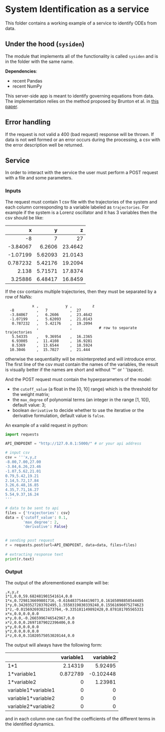# System Identification as a service

This folder contains a working example of a service to identify ODEs from data.



## Under the hood (`sysiden`)

The module that implements all of the functionality is called `sysiden` and is in the folder with the same name.

__Dependencies__:

- recent Pandas
- recent NumPy


This server-side app is meant to identify governing equations from data. The implementation relies on the method proposed by Brunton et al. in [this paper](https://www.pnas.org/content/113/15/3932). 

## Error handling

If the request is not valid a 400 (bad request) response will be thrown. If data is not well formed or an error occurs during the processing, a csv with the error description well be returned.

## Service

In order to interact with the service the user must perform a POST request with a file and some parameters.

### Inputs 

The request must contain 1 csv file with the trajectories of the system and each column corresponding to a variable labeled as `trajectories`. 
For example if the system is a Lorenz oscillator and it has 3 variables then the csv should be like:

|            x |            y |         z |
|-------------:|-------------:|----------:|
|  -8          |   7          |  27       |
|  -3.84067    |   6.2606     |  23.4642  |
|  -1.07199    |   5.62093    |  21.0143  |
|   0.787232   |   5.42176    |  19.2094  |
|   2.138      |   5.71571    |  17.8374  |
|   3.25886    |   6.48417    |  16.8459  |

If the csv contains multiple trajectories, then they must be separated by a row of NaNs:

```
            x ,            y ,         z 
  -8          ,   7          ,  27       
  -3.84067    ,   6.2606     ,  23.4642  
  -1.07199    ,   5.62093    ,  21.0143  
   0.787232   ,   5.42176    ,  19.2094   
              ,              ,            # row to separate trajectories
   5.54335    ,   9.36954    ,  16.2365  
   6.93005    ,  11.4108     ,  16.9281  
   8.5369     ,  13.6544     ,  18.5924  
  10.3046     ,  15.7027     ,  21.444   
```
otherwise the sequentiality will be misinterpreted and will introduce error.
The first line of the csv must contain the names of the variables, the result is visually better if the names are short and without '*' or ' '(space).

And the POST request must contain the hyperparameters of the model:

 - the `cutoff_value` (a float in the [0, 10] range) which is the threshold for the weight matrix;
 - the `max_degree` of polynomial terms (an integer in the range [1, 10]), default value: 3;
 - boolean `derivative` to decide whether to use the iterative or the derivative formulation, default value is `false`.

An example of a valid request in python:

```python
import requests 
  
API_ENDPOINT = "http://127.0.0.1:5000/" # or your api address

# input csv
csv = '''x,y,z
-8.00,7.00,27.00
-3.84,6.26,23.46
-1.07,5.62,21.01
0.79,5.42,19.21
2.14,5.72,17.84
3.26,6.48,16.85
4.35,7.71,16.27
5.54,9.37,16.24
'''

# data to be sent to api 
files = {'trajectories': csv} 
data = {'cutoff_value': 0.1,
        'max_degree': 2,
        'derivative': False}

  
# sending post request
r = requests.post(url=API_ENDPOINT, data=data, files=files) 
  
# extracting response text  
print(r.text) 

```

### Output 


The output of the aforementioned example will be:
```
,x,y,z
1*1,0.0,59.682481901541614,0.0
1*x,0.7298136699801716,-0.6164837544419073,0.16165098858544485
1*y,0.34203527283702495,1.5550319830339248,0.15561696075274623
1*z,-0.015692693821673764,-9.335181149892428,0.878181705565331
x*x,0.0,0.0,0.0
x*y,0.0,-0.2665996746542967,0.0
x*z,0.0,0.26971879022396406,0.0
y*y,0.0,0.0,0.0
y*z,0.0,0.0,0.0
z*z,0.0,0.31020575053020144,0.0
```

The output will always have the following form:

|     |        variable1 |         variable2 |
|:----|---------:|----------:|
| 1*1 | 2.14319  |  5.92495  |
| 1*variable1 | 0.872789 | -0.102448 |
| 1*variable2 | 0        |  1.23981  |
| variable1*variable1 | 0        |  0        |
| variable1*variable2 | 0        |  0        |
| variable2*variable2 | 0        |  0        |

and in each column one can find the coefficients of the different terms in the identified dynamics.





